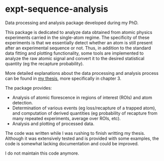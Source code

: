 # expt-sequence-analysis

Data processing and analysis package developed during my PhD.

This package is dedicated to analyze data obtained from atomic physics experiments carried in the single-atom regime. The specificity of these experiments is that we essentially detect whether an atom is still present after an experimental sequence or not. Thus, in addition to the standard data fitting and plotting functionality, some tools are implemented to analyze the raw atomic signal and convert it to the desired statistical quantity (eg the recapture probability).

More detailed explanations about the data processing and analysis process can be found in [my thesis](https://theses.hal.science/tel-04551702), more specifically in chapter 3.

The package provides:
* Analysis of atomic florescence in regions of interest (ROIs) and atom
  detection.
* Determination of various events (eg loss/recapture of a trapped atom), and
  computation of derived quantities (eg probability of recapture from many
  repeated experiments, average over ROIs, etc).
* Analysis and plotting of processed data.

The code was written while I was rushing to finish writting my thesis. Although it was extensively tested and is provided with some examples, the  code is somewhat lacking documentation and could be improved.

I do not maintain this code anymore.
